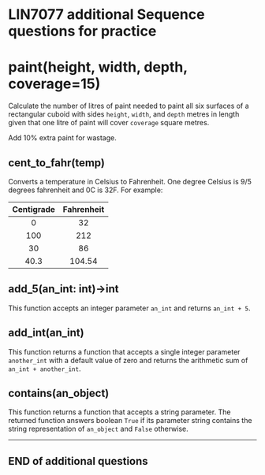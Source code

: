 # LIN7077 additional Sequence questions for practice

# paint(height, width, depth, coverage=15)

<p>Calculate the number of litres of paint needed to paint 
all six surfaces of a rectangular cuboid with sides <code>height</code>, 
<code>width</code>, and <code>depth</code> metres in length given that one 
litre of paint will cover <code>coverage</code> square metres.</p>
<p>Add 10% extra paint for wastage.</p>

## cent_to_fahr(temp)

<p>Converts a temperature in Celsius to Fahrenheit. 
One degree Celsius is 9/5 degrees fahrenheit and 0C is 32F.
For example:</p>

| Centigrade | Fahrenheit |
|:----------:|:----------:|
|     0      |     32     |
|    100     |    212     |
|     30     |     86     |
|    40.3    |   104.54   |

## add_5(an_int: int)->int

<p>This function accepts an integer parameter <code>an_int</code> 
and returns <code>an_int + 5</code>.</p>

## add_int(an_int)

<p>This function returns a function that accepts a single integer parameter 
<code>another_int</code> with a default value of zero and returns the arithmetic 
sum of <code>an_int + another_int</code>.</p>

## contains(an_object)

<p>This function returns a function that accepts a string parameter.
The returned function answers boolean <code>True</code> if its parameter
string contains the string representation of <code>an_object</code> and 
<code>False</code> otherwise.</p>

---
END of additional questions
---